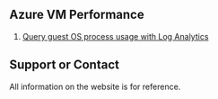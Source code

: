 ## Azure VM Performance

1. [Query guest OS process usage with Log Analytics](docs/pages/QueryguestOSprocessusagewithLogAnalytics.md)




## Support or Contact

All information on the website is for reference. 
